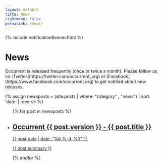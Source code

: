 ```yaml
---
layout: default
title: News
rightmenu: false
permalink: /news/
---
```


{% include notificationBanner.html %}

<h1 class="no-margin-top">News</h1>
Occurrent is released frequently (once or twice a month). Please follow us on [Twitter](https://twitter.com/occurrent_org)
or [Facebook](https://www.facebook.com/occurrent.org) to get notified about new releases.

{% assign newsposts = (site.posts | where: "category" , "news") | sort: 'date' | reverse %}

<div class="posts-overview">
    <ul class="post-list">
        {% for post in newsposts %}
            <li class="post-summary">
                <a href="{{ post.url }}">
                    <h2>Occurrent {{ post.version }} - {{ post.title }}</h2>
                    <span class="date">
                        <time datetime="{{ post.date | date_to_xmlschema }}" itemprop="datePublished">{{ post.date | date: "%b %-d, %Y" }}</time>
                    </span>
                    <p>{{ post.summary }}</p>
                </a>
            </li>
        {% endfor %}
    </ul>
</div>
